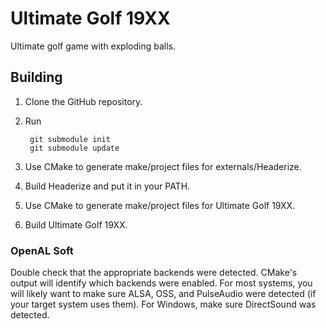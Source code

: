 # Ultimate Golf 19XX
Ultimate golf game with exploding balls.

## Building
1. Clone the GitHub repository.
2. Run

        git submodule init
        git submodule update
3. Use CMake to generate make/project files for externals/Headerize.
4. Build Headerize and put it in your PATH.
5. Use CMake to generate make/project files for Ultimate Golf 19XX.
6. Build Ultimate Golf 19XX.

### OpenAL Soft
Double check that the appropriate backends were detected. CMake's output will identify which backends were enabled. For most systems, you will likely want to make sure ALSA, OSS, and PulseAudio were detected (if your target system uses them). For Windows, make sure DirectSound was detected.